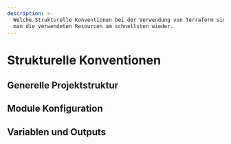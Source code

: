 ```yaml
---
description: >-
  Welche Strukturelle Konventionen bei der Verwendung von Terraform sind sinnvoll. Wie findet
  man die verwendeten Resourcen am schnellsten wieder.
---
```


# Strukturelle Konventionen

## Generelle Projektstruktur

## Module Konfiguration

## Variablen und Outputs
